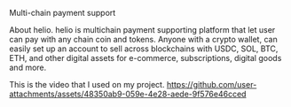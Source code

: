 Multi-chain payment support

About helio.
helio is multichain payment supporting platform that let user can pay with any chain coin and tokens.
Anyone with a crypto wallet, can easily set up an account to sell across blockchains with USDC, SOL, BTC, ETH, and other digital assets for e-commerce, subscriptions, digital goods and more.

This is the video that I used on my project.
https://github.com/user-attachments/assets/48350ab9-059e-4e28-aede-9f576e46cced


